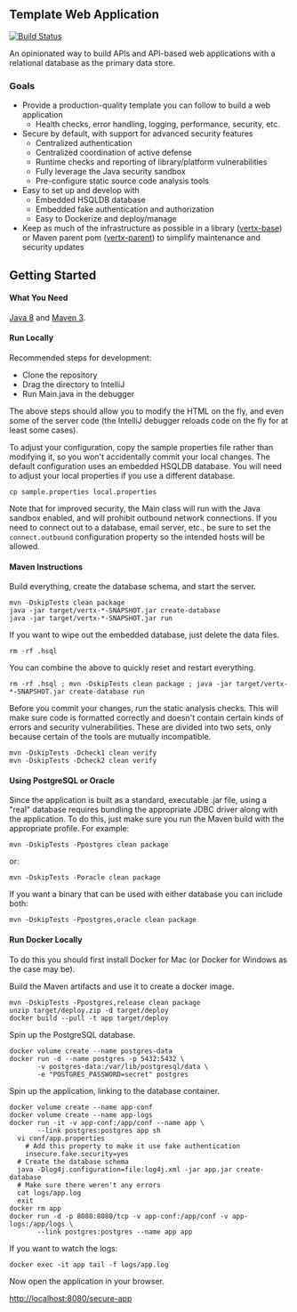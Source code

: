 ## Template Web Application

[![Build Status](https://travis-ci.org/susom/vertx-template.svg?branch=master)](https://travis-ci.org/susom/vertx-template)

An opinionated way to build APIs and API-based web applications with a relational database as the primary data store.

### Goals

- Provide a production-quality template you can follow to build a web application
  - Health checks, error handling, logging, performance, security, etc.
- Secure by default, with support for advanced security features
  - Centralized authentication
  - Centralized coordination of active defense
  - Runtime checks and reporting of library/platform vulnerabilities
  - Fully leverage the Java security sandbox
  - Pre-configure static source code analysis tools
- Easy to set up and develop with
  - Embedded HSQLDB database
  - Embedded fake authentication and authorization
  - Easy to Dockerize and deploy/manage
- Keep as much of the infrastructure as possible in a library ([vertx-base](https://github.com/susom/vertx-base)) or Maven parent pom ([vertx-parent](https://github.com/susom/vertx-parent)) to simplify maintenance and security updates

## Getting Started

#### What You Need

[Java 8](http://www.oracle.com/technetwork/java/javase/downloads/index.html)
and [Maven 3](https://maven.apache.org/).

#### Run Locally

Recommended steps for development:

- Clone the repository
- Drag the directory to IntelliJ
- Run Main.java in the debugger

The above steps should allow you to modify the HTML on the fly, and
even some of the server code (the IntelliJ debugger reloads code on
the fly for at least some cases).

To adjust your configuration, copy the sample properties file rather
than modifying it, so you won't accidentally commit your local changes.
The default configuration uses an embedded HSQLDB database. You will
need to adjust your local properties if you use a different database.

```
cp sample.properties local.properties
```

Note that for improved security, the Main class will run with the
Java sandbox enabled, and will prohibit outbound network connections.
If you need to connect out to a database, email server, etc., be sure
to set the `connect.outbound` configuration property so the intended
hosts will be allowed.

#### Maven Instructions

Build everything, create the database schema, and start the server.

```
mvn -DskipTests clean package
java -jar target/vertx-*-SNAPSHOT.jar create-database
java -jar target/vertx-*-SNAPSHOT.jar run
```

If you want to wipe out the embedded database, just delete the data files.

```
rm -rf .hsql
```

You can combine the above to quickly reset and restart everything.

```
rm -rf .hsql ; mvn -DskipTests clean package ; java -jar target/vertx-*-SNAPSHOT.jar create-database run
```

Before you commit your changes, run the static analysis checks. This will
make sure code is formatted correctly and doesn't contain certain kinds of
errors and security vulnerabilities. These are divided into two sets, only
because certain of the tools are mutually incompatible.

```
mvn -DskipTests -Dcheck1 clean verify
mvn -DskipTests -Dcheck2 clean verify
```

#### Using PostgreSQL or Oracle

Since the application is built as a standard, executable .jar file, using a "real"
database requires bundling the appropriate JDBC driver along with the application.
To do this, just make sure you run the Maven build with the appropriate profile.
For example:

```
mvn -DskipTests -Ppostgres clean package
```

or:

```
mvn -DskipTests -Poracle clean package
```

If you want a binary that can be used with either database you can include both:

```
mvn -DskipTests -Ppostgres,oracle clean package
```

#### Run Docker Locally

To do this you should first install Docker for Mac (or Docker for Windows as the case may be).

Build the Maven artifacts and use it to create a docker image.

```
mvn -DskipTests -Ppostgres,release clean package
unzip target/deploy.zip -d target/deploy
docker build --pull -t app target/deploy
```

Spin up the PostgreSQL database.

```
docker volume create --name postgres-data
docker run -d --name postgres -p 5432:5432 \
       -v postgres-data:/var/lib/postgresql/data \
       -e "POSTGRES_PASSWORD=secret" postgres
```

Spin up the application, linking to the database container.

```
docker volume create --name app-conf
docker volume create --name app-logs
docker run -it -v app-conf:/app/conf --name app \
       --link postgres:postgres app sh
  vi conf/app.properties
    # Add this property to make it use fake authentication
    insecure.fake.security=yes
  # Create the database schema
  java -Dlog4j.configuration=file:log4j.xml -jar app.jar create-database
  # Make sure there weren't any errors
  cat logs/app.log
  exit
docker rm app
docker run -d -p 8080:8080/tcp -v app-conf:/app/conf -v app-logs:/app/logs \
       --link postgres:postgres --name app app
```

If you want to watch the logs:

```
docker exec -it app tail -f logs/app.log
```

Now open the application in your browser.

[http://localhost:8080/secure-app](http://localhost:8080/secure-app)

